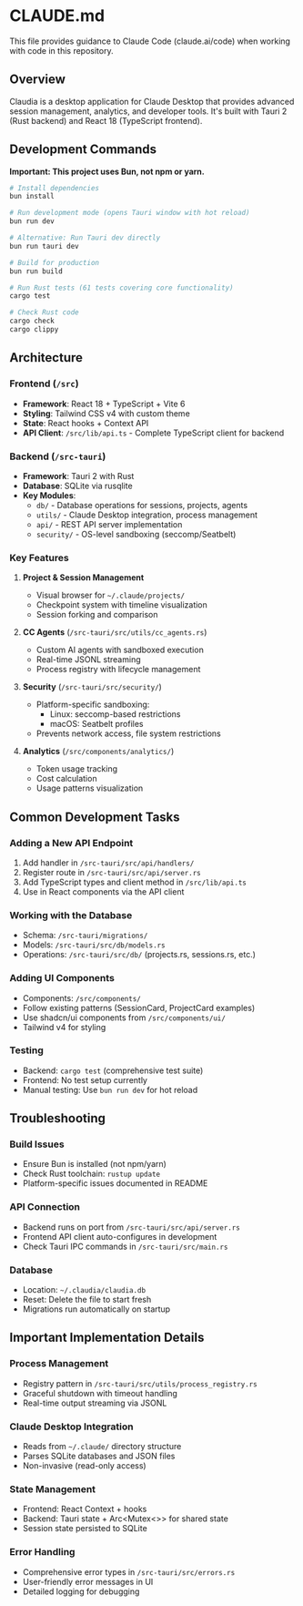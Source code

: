 # CLAUDE.md

This file provides guidance to Claude Code (claude.ai/code) when working with code in this repository.

## Overview

Claudia is a desktop application for Claude Desktop that provides advanced session management, analytics, and developer tools. It's built with Tauri 2 (Rust backend) and React 18 (TypeScript frontend).

## Development Commands

**Important: This project uses Bun, not npm or yarn.**

```bash
# Install dependencies
bun install

# Run development mode (opens Tauri window with hot reload)
bun run dev

# Alternative: Run Tauri dev directly
bun run tauri dev

# Build for production
bun run build

# Run Rust tests (61 tests covering core functionality)
cargo test

# Check Rust code
cargo check
cargo clippy
```

## Architecture

### Frontend (`/src`)
- **Framework**: React 18 + TypeScript + Vite 6
- **Styling**: Tailwind CSS v4 with custom theme
- **State**: React hooks + Context API
- **API Client**: `/src/lib/api.ts` - Complete TypeScript client for backend

### Backend (`/src-tauri`)
- **Framework**: Tauri 2 with Rust
- **Database**: SQLite via rusqlite
- **Key Modules**:
  - `db/` - Database operations for sessions, projects, agents
  - `utils/` - Claude Desktop integration, process management
  - `api/` - REST API server implementation
  - `security/` - OS-level sandboxing (seccomp/Seatbelt)

### Key Features

1. **Project & Session Management**
   - Visual browser for `~/.claude/projects/`
   - Checkpoint system with timeline visualization
   - Session forking and comparison

2. **CC Agents** (`/src-tauri/src/utils/cc_agents.rs`)
   - Custom AI agents with sandboxed execution
   - Real-time JSONL streaming
   - Process registry with lifecycle management

3. **Security** (`/src-tauri/src/security/`)
   - Platform-specific sandboxing:
     - Linux: seccomp-based restrictions
     - macOS: Seatbelt profiles
   - Prevents network access, file system restrictions

4. **Analytics** (`/src/components/analytics/`)
   - Token usage tracking
   - Cost calculation
   - Usage patterns visualization

## Common Development Tasks

### Adding a New API Endpoint
1. Add handler in `/src-tauri/src/api/handlers/`
2. Register route in `/src-tauri/src/api/server.rs`
3. Add TypeScript types and client method in `/src/lib/api.ts`
4. Use in React components via the API client

### Working with the Database
- Schema: `/src-tauri/migrations/`
- Models: `/src-tauri/src/db/models.rs`
- Operations: `/src-tauri/src/db/` (projects.rs, sessions.rs, etc.)

### Adding UI Components
- Components: `/src/components/`
- Follow existing patterns (SessionCard, ProjectCard examples)
- Use shadcn/ui components from `/src/components/ui/`
- Tailwind v4 for styling

### Testing
- Backend: `cargo test` (comprehensive test suite)
- Frontend: No test setup currently
- Manual testing: Use `bun run dev` for hot reload

## Troubleshooting

### Build Issues
- Ensure Bun is installed (not npm/yarn)
- Check Rust toolchain: `rustup update`
- Platform-specific issues documented in README

### API Connection
- Backend runs on port from `/src-tauri/src/api/server.rs`
- Frontend API client auto-configures in development
- Check Tauri IPC commands in `/src-tauri/src/main.rs`

### Database
- Location: `~/.claudia/claudia.db`
- Reset: Delete the file to start fresh
- Migrations run automatically on startup

## Important Implementation Details

### Process Management
- Registry pattern in `/src-tauri/src/utils/process_registry.rs`
- Graceful shutdown with timeout handling
- Real-time output streaming via JSONL

### Claude Desktop Integration
- Reads from `~/.claude/` directory structure
- Parses SQLite databases and JSON files
- Non-invasive (read-only access)

### State Management
- Frontend: React Context + hooks
- Backend: Tauri state + Arc<Mutex<>> for shared state
- Session state persisted to SQLite

### Error Handling
- Comprehensive error types in `/src-tauri/src/errors.rs`
- User-friendly error messages in UI
- Detailed logging for debugging